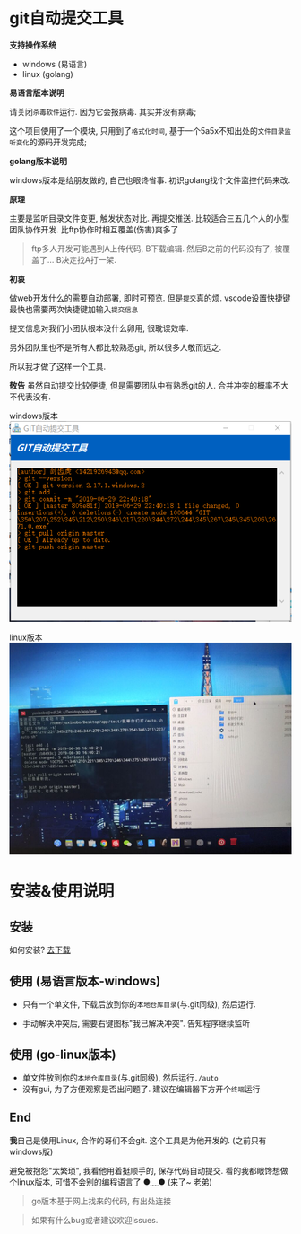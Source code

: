 # git自动提交工具
**支持操作系统**
- windows (易语言)
- linux (golang)

**易语言版本说明**

请关闭`杀毒软件`运行.  因为它会报病毒. 其实并没有病毒;


这个项目使用了一个模块, 只用到了`格式化时间`, 基于一个5a5x不知出处的`文件目录监听变化`的源码开发完成;

**golang版本说明**

windows版本是给朋友做的, 自己也眼馋省事. 初识golang找个文件监控代码来改.

**原理**

主要是监听目录文件变更, 触发状态对比.  再提交推送.   比较适合三五几个人的小型团队协作开发.  比ftp协作时相互覆盖(伤害)爽多了 


> ftp多人开发可能遇到A上传代码, B下载编辑.  然后B之前的代码没有了, 被覆盖了... B决定找A打一架. 

**初衷**

做web开发什么的需要自动部署, 即时可预览. 但是`提交`真的烦.   vscode设置快捷键最快也需要两次快捷键加输入`提交信息`  



提交信息对我们小团队根本没什么卵用,  很耽误效率.



另外团队里也不是所有人都比较熟悉git, 所以很多人敬而远之.

所以我才做了这样一个工具.



**敬告** 虽然自动提交比较便捷, 但是需要团队中有熟悉git的人.  合并冲突的概率不大不代表没有.  

windows版本
![易语言版本](source/img.png)

linux版本
![linux版本](source/lin.jpg)



# 安装&使用说明

## 安装

如何安装? [去下载](https://github.com/edk24/git_automatic_commit/releases/latest)





## 使用 (易语言版本-windows)

- 只有一个单文件, 下载后放到你的`本地仓库目录`(与.git同级), 然后运行.

- 手动解决冲突后, 需要右键图标"我已解决冲突". 告知程序继续监听

## 使用 (go-linux版本)
- 单文件放到你的`本地仓库目录`(与.git同级), 然后运行`./auto`
- 没有gui, 为了方便观察是否出问题了. 建议在编辑器下方开个`终端`运行


## End

**我**自己是使用Linux, 合作的哥们不会git.  这个工具是为他开发的. (之前只有windows版)  



避免被抱怨"太繁琐",  我看他用着挺顺手的,  保存代码自动提交.   看的我都眼馋想做个linux版本, 可惜不会别的编程语言了 ●﹏● (来了~ 老弟)


> go版本基于网上找来的代码, 有出处连接

> 如果有什么bug或者建议欢迎lssues.



